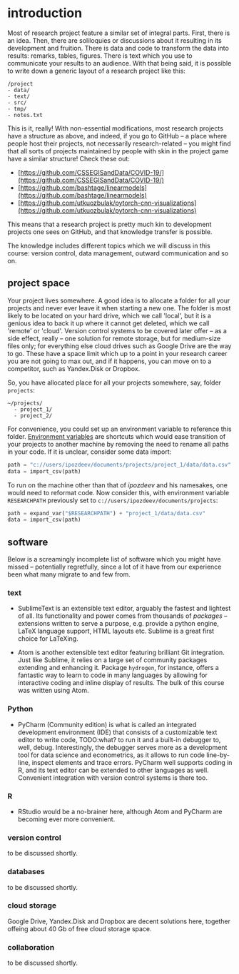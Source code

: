 # introduction

Most of research project feature a similar set of integral parts. First, there is an idea. Then, there are soliloquies or discussions about it resulting in its development and fruition. There is data and code to transform the data into results: remarks, tables, figures. There is text which you use to communicate your results to an audience. With that being said, it is possible to write down a generic layout of a research project like this:
```
/project
- data/
- text/
- src/
- tmp/
- notes.txt
```
This is it, really! With non-essential modifications, most research projects have a structure as above, and indeed, if you go to GitHub &ndash; a place where people host their projects, not necessarily research-related &ndash; you might find that all sorts of projects maintained by people with skin in the project game have a similar structure! Check these out:
*   [https://github.com/CSSEGISandData/COVID-19/](https://github.com/CSSEGISandData/COVID-19/)
*   [https://github.com/bashtage/linearmodels](https://github.com/bashtage/linearmodels)
*   [https://github.com/utkuozbulak/pytorch-cnn-visualizations](https://github.com/utkuozbulak/pytorch-cnn-visualizations)

This means that a research project is pretty much kin to development projects one sees on GitHub, and that knowledge transfer is possible.

The knowledge includes different topics which we will discuss in this course: version control, data management, outward communication and so on.


## project space
Your project lives somewhere. A good idea is to allocate a folder for all your projects and never ever leave it when starting a new one. The folder is most likely to be located on your hard drive, which we call 'local', but it is a genious idea to back it up where it cannot get deleted, which we call 'remote' or 'cloud'. Version control systems to be covered later offer &ndash; as a side effect, really &ndash; one solution for remote storage, but for medium-size files only; for everything else cloud drives such as Google Drive are the way to go. These have a space limit which up to a point in your research career you are not going to max out, and if it happens, you can move on to a competitor, such as Yandex.Disk or Dropbox.

So, you have allocated place for all your projects somewhere, say, folder `projects`:
```
~/projects/
  - project_1/
  - project_2/
```
For convenience, you could set up an environment variable to reference this folder. [Environment variables](https://superuser.com/questions/284342/what-are-path-and-other-environment-variables-and-how-can-i-set-or-use-them) are shortcuts which would ease transition of your projects to another machine by removing the need to rename all paths in your code. If it is unclear, consider some data import:
```python
path = "c://users/ipozdeev/documents/projects/project_1/data/data.csv"
data = import_csv(path)
```
To run on the machine other than that of _ipozdeev_ and his namesakes, one would need to reformat code. Now consider this, with environment variable `RESEARCHPATH` previously  set to `c://users/ipozdeev/documents/projects`:
```python
path = expand_var("$RESEARCHPATH") + "project_1/data/data.csv"
data = import_csv(path)
```

## software
Below is a screamingly incomplete list of software which you might have missed &ndash; potentially regretfully, since a lot of it have from our experience been what many migrate to and few from.

### text
*   SublimeText is an extensible text editor, arguably the fastest and lightest of all. Its functionality and power comes from thousands of *packages* &ndash; extensions written to serve a purpose, e.g. provide a python engine, LaTeX language support, HTML layouts etc. Sublime is a great first choice for LaTeXing.

*   Atom is another extensible text editor featuring brilliant Git integration. Just like Sublime, it relies on a large set of community packages extending and enhancing it. Package `hydrogen`, for instance, offers a fantastic way to learn to code in many languages by allowing for interactive coding and inline display of results. The bulk of this course was written using Atom.

### Python
*   PyCharm (Community edition) is what is called an integrated development environment (IDE) that consists of a customizable text editor to write code, TODO:what? to run it and a built-in debugger to, well, debug. Interestingly, the debugger serves more as a development tool for data science and econometrics, as it allows to run code line-by-line, inspect elements and trace errors. PyCharm well supports coding in R, and its text editor can be extended to other languages as well. Convenient integration with version control systems is there too.

### R
*   RStudio would be a no-brainer here, although Atom and PyCharm are becoming ever more convenient.

### version control
to be discussed shortly.

### databases
to be discussed shortly.

### cloud storage
Google Drive, Yandex.Disk and Dropbox are decent solutions here, together offeing about 40 Gb of free cloud storage space.

### collaboration
to be discussed shortly.
